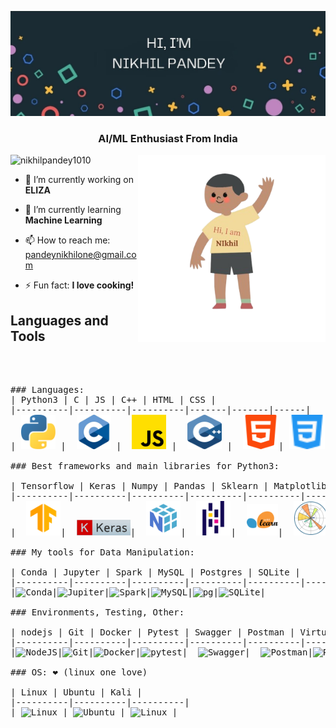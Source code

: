 ![Nikhil Pandey's GitHub Banner](assets/svg/profile_/banner.jpg)

<h3 align="center">AI/ML Enthusiast From India</h3>
<img src="assets/svg/profile_/sideImage.png" align="right" width="300px" height="300px"> 
<p align="left"> <img src="https://komarev.com/ghpvc/?username=nikhilpandey1010&label=Profile%20views&color=0e75b6&style=flat" alt="nikhilpandey1010" /> </p>

- 🔭 I’m currently working on **ELIZA**

- 🌱 I’m currently learning **Machine Learning**

- 📫 How to reach me: [pandeynikhilone@gmail.com](mailto:pandeynikhilone@gmail.com)

- ⚡ Fun fact: **I love cooking!**

## Languages and Tools 
<pre>

<div>

### Languages:
| Python3 | C | JS | C++ | HTML | CSS |
|----------|----------|----------|-------|-------|------|
| <img src="assets/svg/icons/python.svg" title="Python"  alt="Python" width="55" height="55"/> |  <img src="assets/svg/icons/c.jpg" title="C"  alt="C" width="55" height="55"/> |  <img src="assets/svg/icons/js.png" title="JavaScript" alt="JavaScript" width="55" height="55"/> |  <img src="assets/svg/icons/c++.svg" title="Cpp" alt="Cpp" width="55" height="55"/> |  <img src="assets/svg/icons/html-5.png" title="html" alt="html" width="57" height="55"/>| <img src="assets/svg/icons/css.svg" title="html" alt="html" width="57" height="55"/>| 

### Best frameworks and main libraries for Python3:

| Tensorflow | Keras | Numpy | Pandas | Sklearn | Matplotlib | Django | flask |
|----------|----------|----------|----------|----------|----------|----------|----------|
|  <img src="assets/svg/icons/tensorflow.svg" title="Tensorflow"  alt="Tensorflow" width="55" height="55"/>|  <img src="assets/svg/icons/keras.png" title="Keras"  alt="Keras" width="" height="25"/>|  <img src="assets/svg/icons/numpy.svg" title="Numpy" alt="Numpy" width="55" height="55"/>|  <img src="assets/svg/icons/pandas.svg" title="Pandas" alt="Pandas" width="55" height="55"/>|  <img src="assets/svg/icons/scikit.svg" title="sklearn" alt="sklearn" width="" height="50"/>|  <img src="assets/svg/icons/matplotlib.svg" title="mpl" alt="mpl" width="55" height="55"/>| <img src="assets/svg/icons/django.png" title="Django" alt="Django" width="55" height="55"/>|<img src="assets/svg/icons/flask.svg" title="flask" alt="flask" width="55" height="55"/>

### My tools for Data Manipulation:

| Conda | Jupyter | Spark | MySQL | Postgres | SQLite |
|----------|----------|----------|----------|----------|----------|
|<img src="" title="Anaconda" alt="Conda" width="55" height="55"/>|<img src="" title="Jupiter" alt="Jupiter" width="55" height="55"/>|<img src="" title="Spark" alt="Spark" width="55" height="55"/>|<img src="" title="MySQL" alt="MySQL" width="55" height="55"/>|<img src="" title="pg" alt="pg" width="55" height="55"/>|<img src="" title="SQLite" alt="SQLite" width="55" height="55"/>|

### Environments, Testing, Other:

| nodejs | Git | Docker | Pytest | Swagger | Postman | Virtual Box| HardHat |
|----------|----------|----------|----------|----------|----------|----------|----------|
|<img src="" title="nodejs" alt="NodeJS" width="55" height="55"/>|<img src="" title="Git" alt="Git" width="55" height="55"/>|<img src="" title="Docker" alt="Docker" width="55" height="55"/>|<img src="" title="pytest" alt="pytest" width="55" height="55"/>|  <img src="" title="Swagger" alt="Swagger" width="55" height="55"/>|  <img src="" title="Postman" alt="Postman" width="55" height="55"/>|<img src="" title="Postman" alt="Postman" width="80" height="55"/>| <img src="" title="Swagger" alt="Swagger" width="55" height="55"/>|

### OS: ❤️ (linux one love)

| Linux | Ubuntu | Kali |
|----------|----------|----------|
| <img src="" title="Linux" alt="Linux" width="55" height="55"/> | <img src="" title="Ubuntu" alt="Ubuntu" width="55" height="55"/> | <img src="" title="Linux" alt="Linux" width="55" height="55"/> |
</pre>